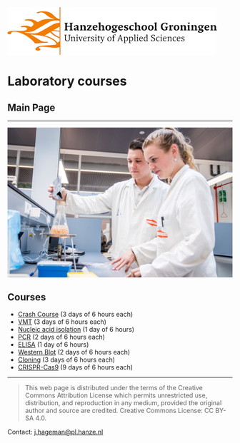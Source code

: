![Hanze](./hanze/hanze.png)

# Laboratory courses

## Main Page
---

![Pic](./impression/impression.jpg)

## Courses
- [Crash Course](./short/short.html) (3 days of 6 hours each)
- [VMT](./vmt/vmt.html) (3 days of 6 hours each)
- [Nucleic acid isolation](./nucleic_acid_isolation/nucleic_acid_isolation.html) (1 day of 6 hours)
- [PCR](./pcr/pcr.html) (2 days of 6 hours each)
- [ELISA](./elisa/elisa.html) (1 day of 6 hours)
- [Western Blot](./western_blot/western_blot.html) (2 days of 6 hours each)
- [Cloning](./cloning/cloning.html) (3 days of 6 hours each)
- [CRISPR-Cas9](./crispr/crispr.html) (9 days of 6 hours each)

--- 


>This web page is distributed under the terms of the Creative Commons Attribution License which permits unrestricted use, distribution, and reproduction in any medium, provided the original author and source are credited.
>Creative Commons License: CC BY-SA 4.0.

Contact: j.hageman@pl.hanze.nl
